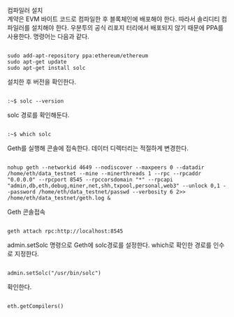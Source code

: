 컴파일러 설치  
계약은 EVM 바이트 코드로 컴파일한 후 블록체인에 배포해야 한다. 따라서 솔리디티 컴파일러를 설치해야 한다. 우분투의 공식 리포지 터리에서 배포되지 않기 때문에 PPA를 사용한다.
명령어는 다음과 같다.  
<pre><code>
sudo add-apt-repository ppa:ethereum/ethereum
sudo apt-get update
sudo apt-get install solc
</code></pre>
설치한 후 버전을 확인한다.  
<pre><code>
:~$ solc --version
</code></pre>
solc 경로를 확인해둔다.  
<pre><code>
:~$ which solc
</code></pre>

Geth를 실행해 콘솔에 접속한다. 데이터 디렉터리는 적절하게 변경한다.  
<pre><code>
nohup geth --networkid 4649 --nodiscover --maxpeers 0 --datadir /home/eth/data_testnet --mine --minerthreads 1 --rpc --rpcaddr "0.0.0.0" --rpcport 8545 --rpccorsdomain "*" --rpcapi "admin,db,eth,debug,miner,net,shh,txpool,personal,web3" --unlock 0,1 --password /home/eth/data_testnet/passwd --verbosity 6 2>> /home/eth/data_testnet/geth.log &
</code></pre>

Geth 콘솔접속  
<pre><code>
geth attach rpc:http://localhost:8545
</code></pre>

admin.setSolc 명령으로 Geth에 solc경로를 설정한다. which로 확인한 경로를 인수로 지정한다.  
<pre><code>
admin.setSolc("/usr/bin/solc")
</code></pre>

확인한다.  
<pre><code>
eth.getCompilers()
</code></pre>  
